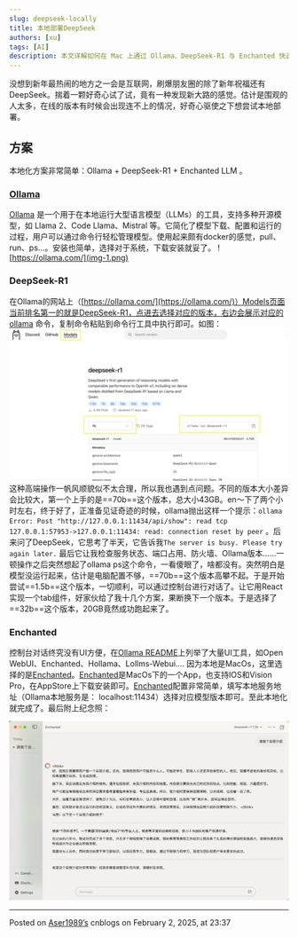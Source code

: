 ```yaml
---
slug: deepseek-locally
title: 本地部署DeepSeek
authors: [xu]
tags: [AI]
description: 本文详解如何在 Mac 上通过 Ollama、DeepSeek-R1 与 Enchanted 快速实现大模型本地部署，涵盖模型选择、常见报错及 UI 工具配置，助你轻松开启 AI 本地化探索之旅。
---
```

没想到新年最热闹的地方之一会是互联网，刷爆朋友圈的除了新年祝福还有DeepSeek。揣着一颗好奇心试了试，竟有一种发现新大路的感觉。估计是围观的人太多，在线的版本有时候会出现连不上的情况，好奇心驱使之下想尝试本地部署。

<!-- truncate -->

## 方案
本地化方案非常简单：Ollama + DeepSeek-R1 + Enchanted LLM 。
### [Ollama](https://ollama.com/)
[Ollama](https://ollama.com/)  是一个用于在本地运行大型语言模型（LLMs）的工具，支持多种开源模型，如 Llama 2、Code Llama、Mistral 等。它简化了模型下载、配置和运行的过程，用户可以通过命令行轻松管理模型。使用起来颇有docker的感觉，pull、run、ps...。安装也简单，选择对于系统，下载安装就妥了。
![https://ollama.com/](img-1.png)

### DeepSeek-R1
在Ollama的网站上（[https://ollama.com/](https://ollama.com/)）Models页面当前排名第一的就是DeepSeek-R1，点进去选择对应的版本，右边会展示对应的ollama 命令，复制命令粘贴到命令行工具中执行即可。如图：
![image](img-2.png)
这种高端操作一帆风顺貌似不太合理，所以我也遇到点问题。不同的版本大小差异会比较大，第一个上手的是==70b==这个版本，总大小43GB。en～下了两个小时左右，终于好了，正准备见证奇迹的时候，ollama抛出这样一个提示：`ollama Error: Post "http://127.0.0.1:11434/api/show": read tcp 127.0.0.1:57953->127.0.0.1:11434: read: connection reset by peer` 。后来问了DeepSeek，它思考了半天，它告诉我`The server is busy. Please try again later.` 最后它让我检查服务状态、端口占用、防火墙、Ollama版本......一顿操作之后突然想起了ollama ps这个命令，一看傻眼了，啥都没有。突然明白是模型没运行起来，估计是电脑配置不够，==70b==这个版本高攀不起。于是开始尝试==1.5b==这个版本，一切顺利，可以通过控制台进行对话了。让它用React实现一个tab组件，好家伙给了我十几个方案，果断换下一个版本。于是选择了==32b==这个版本，20GB竟然成功跑起来了。

### Enchanted
控制台对话终究没有UI方便，在[Ollama README](https://github.com/ollama/ollama)上列举了大量UI工具，如Open WebUI、Enchanted、Hollama、Lollms-Webui.... 因为本地是MacOs，这里选择的是[Enchanted](https://github.com/gluonfield/enchanted)。[Enchanted](https://github.com/gluonfield/enchanted)是MacOs下的一个App，也支持IOS和Vision Pro，在AppStore上下载安装即可。[Enchanted](https://github.com/gluonfield/enchanted)配置非常简单，填写本地服务地址（Ollama本地服务是： localhost:11434）选择对应模型版本即可。至此本地化就完成了。最后附上纪念照：

![example](img-3.png)


---

Posted on [Aser1989’s](https://www.cnblogs.com/aser1989) cnblogs on February 2, 2025, at 23:37
